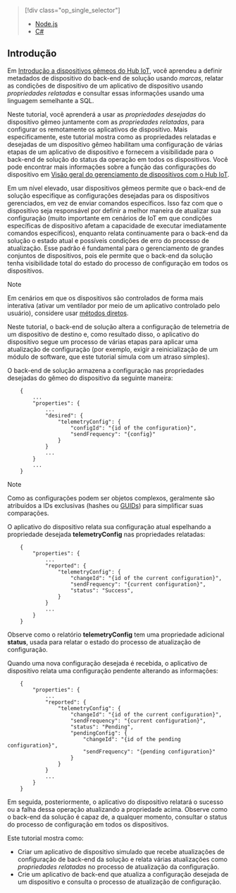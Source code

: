 > [!div class="op_single_selector"]
> * [Node.js](../articles/iot-hub/iot-hub-node-node-twin-how-to-configure.md)
> * [C#](../articles/iot-hub/iot-hub-csharp-node-twin-how-to-configure.md)
> 
> 

## <a name="introduction"></a>Introdução
Em [Introdução a dispositivos gêmeos do Hub IoT][lnk-twin-tutorial], você aprendeu a definir metadados de dispositivo do back-end de solução usando *marcas*, relatar as condições de dispositivo de um aplicativo de dispositivo usando *propriedades relatadas* e consultar essas informações usando uma linguagem semelhante a SQL.

Neste tutorial, você aprenderá a usar as *propriedades desejadas* do dispositivo gêmeo juntamente com as *propriedades relatadas*, para configurar os remotamente os aplicativos de dispositivo. Mais especificamente, este tutorial mostra como as propriedades relatadas e desejadas de um dispositivo gêmeo habilitam uma configuração de várias etapas de um aplicativo de dispositivo e fornecem a visibilidade para o back-end de solução do status da operação em todos os dispositivos. Você pode encontrar mais informações sobre a função das configurações do dispositivo em [Visão geral do gerenciamento de dispositivos com o Hub IoT][lnk-dm-overview].

Em um nível elevado, usar dispositivos gêmeos permite que o back-end de solução especifique as configurações desejadas para os dispositivos gerenciados, em vez de enviar comandos específicos. Isso faz com que o dispositivo seja responsável por definir a melhor maneira de atualizar sua configuração (muito importante em cenários de IoT em que condições específicas de dispositivo afetam a capacidade de executar imediatamente comandos específicos), enquanto relata continuamente para o back-end da solução o estado atual e possíveis condições de erro do processo de atualização. Esse padrão é fundamental para o gerenciamento de grandes conjuntos de dispositivos, pois ele permite que o back-end da solução tenha visibilidade total do estado do processo de configuração em todos os dispositivos.

> [!NOTE]
> Em cenários em que os dispositivos são controlados de forma mais interativa (ativar um ventilador por meio de um aplicativo controlado pelo usuário), considere usar [métodos diretos][lnk-methods].
> 
> 

Neste tutorial, o back-end de solução altera a configuração de telemetria de um dispositivo de destino e, como resultado disso, o aplicativo do dispositivo segue um processo de várias etapas para aplicar uma atualização de configuração (por exemplo, exigir a reinicialização de um módulo de software, que este tutorial simula com um atraso simples).

O back-end de solução armazena a configuração nas propriedades desejadas do gêmeo do dispositivo da seguinte maneira:

        {
            ...
            "properties": {
                ...
                "desired": {
                    "telemetryConfig": {
                        "configId": "{id of the configuration}",
                        "sendFrequency": "{config}"
                    }
                }
                ...
            }
            ...
        }

> [!NOTE]
> Como as configurações podem ser objetos complexos, geralmente são atribuídos a IDs exclusivas (hashes ou [GUIDs][lnk-guid]) para simplificar suas comparações.
> 
> 

O aplicativo do dispositivo relata sua configuração atual espelhando a propriedade desejada **telemetryConfig** nas propriedades relatadas:

        {
            "properties": {
                ...
                "reported": {
                    "telemetryConfig": {
                        "changeId": "{id of the current configuration}",
                        "sendFrequency": "{current configuration}",
                        "status": "Success",
                    }
                }
                ...
            }
        }

Observe como o relatório **telemetryConfig** tem uma propriedade adicional **status**, usada para relatar o estado do processo de atualização de configuração.

Quando uma nova configuração desejada é recebida, o aplicativo de dispositivo relata uma configuração pendente alterando as informações:

        {
            "properties": {
                ...
                "reported": {
                    "telemetryConfig": {
                        "changeId": "{id of the current configuration}",
                        "sendFrequency": "{current configuration}",
                        "status": "Pending",
                        "pendingConfig": {
                            "changeId": "{id of the pending configuration}",
                            "sendFrequency": "{pending configuration}"
                        }
                    }
                }
                ...
            }
        }

Em seguida, posteriormente, o aplicativo do dispositivo relatará o sucesso ou a falha dessa operação atualizando a propriedade acima.
Observe como o back-end da solução é capaz de, a qualquer momento, consultar o status do processo de configuração em todos os dispositivos.

Este tutorial mostra como:

* Criar um aplicativo de dispositivo simulado que recebe atualizações de configuração de back-end da solução e relata várias atualizações como *propriedades relatadas* no processo de atualização da configuração.
* Crie um aplicativo de back-end que atualiza a configuração desejada de um dispositivo e consulta o processo de atualização de configuração.

<!-- links -->

[lnk-methods]: ../articles/iot-hub/iot-hub-devguide-direct-methods.md
[lnk-dm-overview]: ../articles/iot-hub/iot-hub-device-management-overview.md
[lnk-twin-tutorial]: ../articles/iot-hub/iot-hub-node-node-twin-getstarted.md
[lnk-guid]: https://en.wikipedia.org/wiki/Globally_unique_identifier
